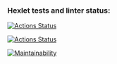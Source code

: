 ### Hexlet tests and linter status:

[![Actions Status](https://github.com/Femalopper/frontend-project-11/workflows/hexlet-check/badge.svg)](https://github.com/Femalopper/frontend-project-11/actions)

[![Actions Status](https://github.com/Femalopper/frontend-project-11/workflows/eslint-check/badge.svg)](https://github.com/Femalopper/frontend-project-11/actions)

[![Maintainability](https://api.codeclimate.com/v1/badges/fa3ae0954da4e8146867/maintainability)](https://codeclimate.com/github/Femalopper/frontend-project-11/maintainability)
